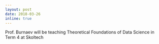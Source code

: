 ```yaml
---
layout: post
date: 2018-03-26
inline: true
---
```


Prof. Burnaev will be teaching Theoretical Foundations of Data Science in Term 4 at Skoltech
